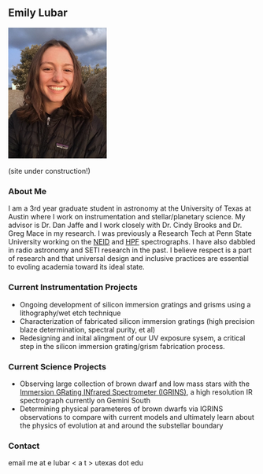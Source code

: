 ## Emily Lubar


<img src="/KittpeakPhoto.jpg" width = 200>
<!-- ![](KittpeakPhoto.jpg) -->

(site under construction!)

### About Me

I am a 3rd year graduate student in astronomy at the University of Texas at Austin where I work on instrumentation and stellar/planetary science. My advisor is Dr. Dan Jaffe and I work closely with Dr. Cindy Brooks and Dr. Greg Mace in my research. I was previously a Research Tech at Penn State University working on the [NEID](https://neid.psu.edu/) and [HPF](https://hpf.psu.edu/what-is-hpf/) spectrographs. I have also dabbled in radio astronomy and SETI research in the past. I believe respect is a part of research and that universal design and inclusive practices are essential to evoling academia toward its ideal state.

### Current Instrumentation Projects
- Ongoing development of silicon immersion gratings and grisms using a lithography/wet etch technique 
- Characterization of fabricated silicon immersion gratings (high precision blaze determination, spectral purity, et al)
- Redesigning and inital alingment of our UV exposure sysem, a critical step in the silicon immersion grating/grism fabrication process.

### Current Science Projects
- Observing large collection of brown dwarf and low mass stars with the [Immersion GRating INfrared Spectrometer (IGRINS)](https://www.as.utexas.edu/astronomy/research/people/jaffe/igrins.html), a high resolution IR spectrograph currently on Gemini South
- Determining physical parameteres of brown dwarfs via IGRINS observations to compare with current models and ultimately learn about the physics of evolution at and around the substellar boundary

### Contact

email me at e lubar < a t > utexas dot edu

<!-- ### Past Research and Work
- -  -->

<!-- [Link](url) and ![Image](src) -->

<!-- 
For more details see [GitHub Flavored Markdown](https://guides.github.com/features/mastering-markdown/). -->

<!-- ### Jekyll Themes

Your Pages site will use the layout and styles from the Jekyll theme you have selected in your [repository settings](https://github.com/elubar/elubar.github.io/settings/pages). The name of this theme is saved in the Jekyll `_config.yml` configuration file.

### Support or Contact

Having trouble with Pages? Check out our [documentation](https://docs.github.com/categories/github-pages-basics/) or [contact support](https://support.github.com/contact) and we’ll help you sort it out.
 -->
